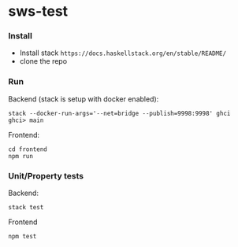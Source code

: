# sws-test

### Install
- Install stack `https://docs.haskellstack.org/en/stable/README/`
- clone the repo

### Run
Backend (stack is setup with docker enabled):
```Shell
stack --docker-run-args='--net=bridge --publish=9998:9998' ghci
ghci> main
```
Frontend:
```Shell
cd frontend
npm run
```

### Unit/Property tests
Backend:
```Shell
stack test
```
Frontend
```Shell
npm test
```